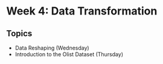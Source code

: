 # Week 4: Data Transformation

## Topics
- Data Reshaping (Wednesday)
- Introduction to the Olist Dataset (Thursday)